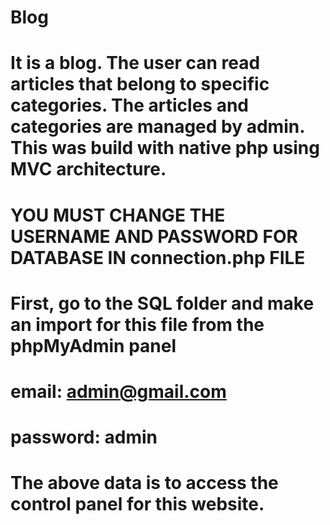 # Blog
# It is a blog. The user can read articles that belong to specific categories. The articles and categories are managed by admin. This was build with native php using MVC architecture.
# YOU MUST CHANGE THE USERNAME AND PASSWORD FOR DATABASE IN connection.php FILE
# First, go to the SQL folder and make an import for this file from the phpMyAdmin panel
# email: admin@gmail.com
# password: admin
# The above data is to access the control panel for this website.